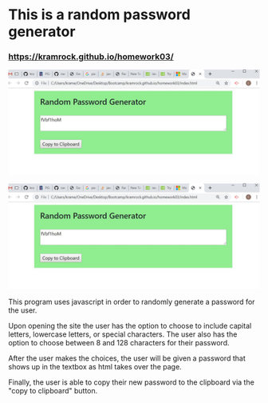 # **This is a random password generator**

### https://kramrock.github.io/homework03/

![screenshot](Capture.jpg)

![screenshot](./Capture.jpg)

This program uses javascript in order to randomly generate a password for the user.  

Upon opening the site the user has the option to choose to include capital letters, lowercase letters, or special characters.  The user also has the option to choose between 8 and 128 characters for their password.

After the user makes the choices, the user will be given a password that shows up in the textbox as html takes over the page. 

Finally, the user is able to copy their new password to the clipboard via the "copy to clipboard" button.